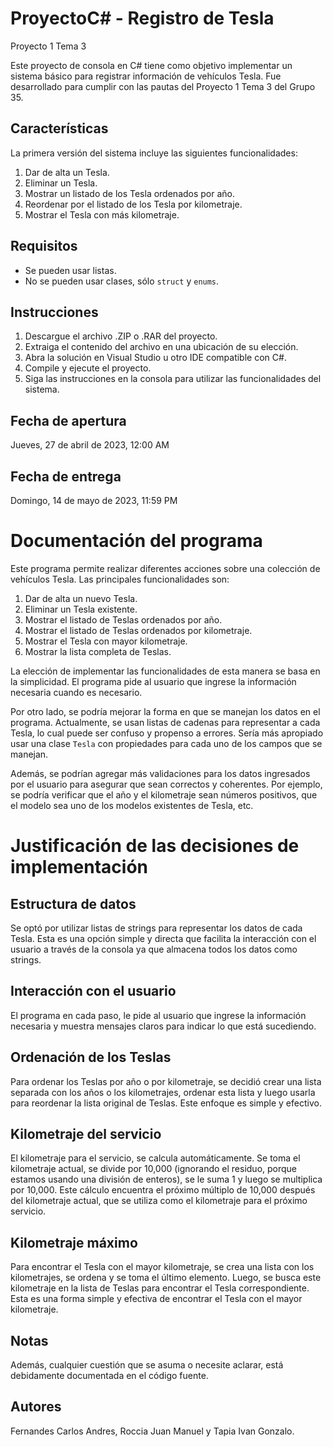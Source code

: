 # ProyectoC# - Registro de Tesla
Proyecto 1 Tema 3

Este proyecto de consola en C# tiene como objetivo implementar un sistema básico para registrar información de vehículos Tesla. Fue desarrollado para cumplir con las pautas del Proyecto 1 Tema 3 del Grupo 35.

## Características

La primera versión del sistema incluye las siguientes funcionalidades:

1. Dar de alta un Tesla.
2. Eliminar un Tesla.
3. Mostrar un listado de los Tesla ordenados por año.
4. Reordenar por el listado de los Tesla por kilometraje.
5. Mostrar el Tesla con más kilometraje.

## Requisitos

- Se pueden usar listas.
- No se pueden usar clases, sólo `struct` y `enums`.

## Instrucciones

1. Descargue el archivo .ZIP o .RAR del proyecto.
2. Extraiga el contenido del archivo en una ubicación de su elección.
3. Abra la solución en Visual Studio u otro IDE compatible con C#.
4. Compile y ejecute el proyecto.
5. Siga las instrucciones en la consola para utilizar las funcionalidades del sistema.

## Fecha de apertura

Jueves, 27 de abril de 2023, 12:00 AM

## Fecha de entrega

Domingo, 14 de mayo de 2023, 11:59 PM

# Documentación del programa

Este programa permite realizar diferentes acciones sobre una colección de vehículos Tesla. Las principales funcionalidades son:

1. Dar de alta un nuevo Tesla.
2. Eliminar un Tesla existente.
3. Mostrar el listado de Teslas ordenados por año.
4. Mostrar el listado de Teslas ordenados por kilometraje.
5. Mostrar el Tesla con mayor kilometraje.
6. Mostrar la lista completa de Teslas.

La elección de implementar las funcionalidades de esta manera se basa en la simplicidad. El programa pide al usuario que ingrese la información necesaria cuando es necesario.

Por otro lado, se podría mejorar la forma en que se manejan los datos en el programa. Actualmente, se usan listas de cadenas para representar a cada Tesla, lo cual puede ser confuso y propenso a errores. Sería más apropiado usar una clase `Tesla` con propiedades para cada uno de los campos que se manejan.

Además, se podrían agregar más validaciones para los datos ingresados por el usuario para asegurar que sean correctos y coherentes. Por ejemplo, se podría verificar que el año y el kilometraje sean números positivos, que el modelo sea uno de los modelos existentes de Tesla, etc.

# Justificación de las decisiones de implementación

## Estructura de datos

Se optó por utilizar listas de strings para representar los datos de cada Tesla. Esta es una opción simple y directa que facilita la interacción con el usuario a través de la consola ya que almacena todos los datos como strings.

## Interacción con el usuario

El programa en cada paso, le pide al usuario que ingrese la información necesaria y muestra mensajes claros para indicar lo que está sucediendo.

## Ordenación de los Teslas

Para ordenar los Teslas por año o por kilometraje, se decidió crear una lista separada con los años o los kilometrajes, ordenar esta lista y luego usarla para reordenar la lista original de Teslas. Este enfoque es simple y efectivo.

## Kilometraje del servicio 

El kilometraje para el servicio, se calcula automáticamente. Se toma el kilometraje actual, se divide por 10,000 (ignorando el residuo, porque estamos usando una división de enteros), se le suma 1 y luego se multiplica por 10,000. Este cálculo encuentra el próximo múltiplo de 10,000 después del kilometraje actual, que se utiliza como el kilometraje para el próximo servicio. 

## Kilometraje máximo

Para encontrar el Tesla con el mayor kilometraje, se crea una lista con los kilometrajes, se ordena y se toma el último elemento. Luego, se busca este kilometraje en la lista de Teslas para encontrar el Tesla correspondiente. Esta es una forma simple y efectiva de encontrar el Tesla con el mayor kilometraje.

## Notas

Además, cualquier cuestión que se asuma o necesite aclarar, está debidamente documentada en el código fuente.

## Autores

Fernandes Carlos Andres, Roccia Juan Manuel  y Tapia Ivan Gonzalo.
